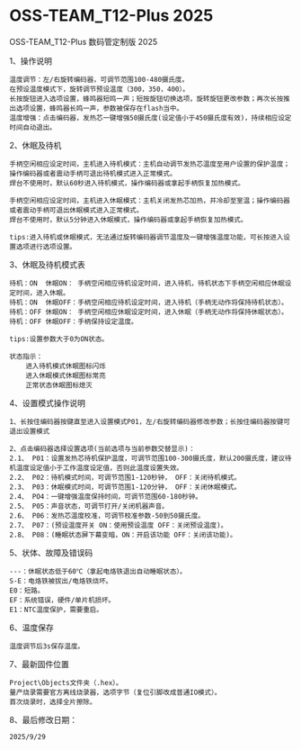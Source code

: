 # OSS-TEAM_T12-Plus 2025
OSS-TEAM_T12-Plus 数码管定制版 2025

1、操作说明

    温度调节：左/右旋转编码器，可调节范围100-480摄氏度。
    在预设温度模式下，旋转调节预设温度（300，350，400）。
    长按旋钮进入选项设置，蜂鸣器短鸣一声；短按旋钮切换选项，旋转旋钮更改参数；再次长按推出选项设置，蜂鸣器长鸣一声，参数被保存在flash当中。
    温度增强：点击编码器，发热芯一键增强50摄氏度(设定值小于450摄氏度有效)，持续相应设定时间自动退出。

2、休眠及待机

    手柄空闲相应设定时间，主机进入待机模式：主机自动调节发热芯温度至用户设置的保护温度；操作编码器或者震动手柄可退出待机模式进入正常模式。
    焊台不使用时，默认60秒进入待机模式，操作编码器或拿起手柄恢复加热模式。

    手柄空闲相应设定时间，主机进入休眠模式：主机关闭发热芯加热，并冷却至室温；操作编码器或者震动手柄可退出休眠模式进入正常模式。
    焊台不使用时，默认5分钟进入休眠模式，操作编码器或拿起手柄恢复加热模式。

    tips:进入待机或休眠模式，无法通过旋转编码器调节温度及一键增强温度功能，可长按进入设置选项进行选项设置。

3、休眠及待机模式表

    待机：ON  休眠ON： 手柄空闲相应待机设定时间，进入待机，待机状态下手柄空闲相应休眠设定时间，进入休眠。
    待机：ON  休眠OFF：手柄空闲相应待机设定时间，进入待机（手柄无动作将保持待机状态）。
    待机：OFF 休眠ON： 手柄空闲相应休眠设定时间，进入休眠（手柄无动作将保持休眠状态）。
    待机：OFF 休眠OFF：手柄保持设定温度。

    tips:设置参数大于0为ON状态。

    状态指示：
        进入待机模式休眠图标闪烁
        进入休眠模式休眠图标常亮
        正常状态休眠图标熄灭

4、设置模式操作说明

    1、长按住编码器按键直至进入设置模式P01，左/右旋转编码器修改参数；长按住编码器按键可退出设置模式

    2、点击编码器选择设置选项(当前选项与当前参数交替显示)：
    2.1、 P01：设置发热芯待机保护温度，可调节范围100-300摄氏度，默认200摄氏度，建议待机温度设定值小于工作温度设定值，否则此温度设置失效。
    2.2、 P02：待机模式时间，可调节范围1-120秒钟， OFF：关闭待机模式。
    2.3、 P03：休眠模式时间，可调节范围1-120分钟， OFF：关闭休眠模式。
    2.4、 PO4：一键增强温度保持时间，可调节范围60-180秒钟。
    2.5、 P05：声音状态，可调节打开/关闭机器声音。
    2.6、 P06：发热芯温度校准，可调节校准参数-50到50摄氏度。
    2.7、 P07：(预设温度开关 ON：使用预设温度 OFF：关闭预设温度)。
    2.8、 P08：(睡眠状态屏下幕变暗，ON：开启该功能 OFF：关闭该功能)。

5、状体、故障及错误码

    ---：休眠状态低于60℃（拿起电烙铁退出自动睡眠状态）。
    S-E：电烙铁被拔出/电烙铁烧坏。
    E0：短路。
    EF：系统错误，硬件/单片机损坏。
    E1：NTC温度保护，需要重启。

6、温度保存

    温度调节后3s保存温度。

7、最新固件位置

    Project\Objects文件夹（.hex）。
    量产烧录需要官方离线烧录器，选项字节（复位引脚改成普通IO模式）。
    首次烧录时，选择全片擦除。

8、最后修改日期：

    2025/9/29